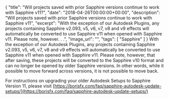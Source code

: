 {
  "title": "Will projects saved with prior Sapphire versions continue to work with Sapphire v11?",
  "date": "2018-04-26T00:00:00+00:00",
  "description": "Will projects saved with prior Sapphire versions continue to work with Sapphire v11",
  "excerpt": "With the exception of our Autodesk Plugins, any projects containing Sapphire v2.093, v5, v6, v7, v8 and v9 effects will automatically be converted to use Sapphire v11 when opened with Sapphire v11. Please note, however. . .",
  "image_url": "",
  "tags": [
    "Sapphire"
  ]
}
With the exception of our Autodesk Plugins, any projects containing Sapphire v2.093, v5, v6, v7, v8 and v9 effects will automatically be converted to use Sapphire v11 when opened with Sapphire v11. Please note, however, that after saving, these projects will be converted to the Sapphire v10 format and can no longer be opened by older Sapphire versions. In other words, while it possible to move forward across versions, it is not possible to move back. 

For instructions on upgrading your older Autodesk Setups to Sapphire Version 11, please visit [https://borisfx.com/faq/sapphire-autodesk-update-setups/](https://borisfx.com/faq/sapphire-autodesk-update-setups/)
